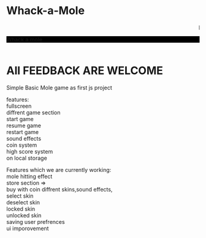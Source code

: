 # Whack-a-Mole 
   <marquee>LIVE WEBSITE</marquee> 
   <br>
  <div style="background-color:black;color:white">
    <a href="https://deepakvishwakarma123.github.io/Whack-a-Mole/">Whack a mole </a>
</div>
<br>
<h1>All FEEDBACK ARE WELCOME</h1>

Simple Basic Mole game as first js project 

features: <br>
fullscreen <br>
diffrent game section <br>
start game <br>
resume game <br>
restart game <br>
sound effects <br>
coin system <br>
high score system <br>
on local storage <br>

Features which we are currently working: <br>
mole hitting effect <br>
store section =><br>
buy with coin diffrent skins,sound effects, <br>
select skin <br>
deselect skin <br>
locked skin <br>
unlocked skin <br>
saving user prefrences <br>
ui imporovement<br>

